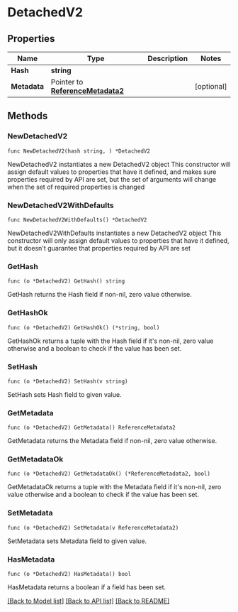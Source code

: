 # DetachedV2

## Properties

Name | Type | Description | Notes
------------ | ------------- | ------------- | -------------
**Hash** | **string** |  | 
**Metadata** | Pointer to [**ReferenceMetadata2**](ReferenceMetadata2.md) |  | [optional] 

## Methods

### NewDetachedV2

`func NewDetachedV2(hash string, ) *DetachedV2`

NewDetachedV2 instantiates a new DetachedV2 object
This constructor will assign default values to properties that have it defined,
and makes sure properties required by API are set, but the set of arguments
will change when the set of required properties is changed

### NewDetachedV2WithDefaults

`func NewDetachedV2WithDefaults() *DetachedV2`

NewDetachedV2WithDefaults instantiates a new DetachedV2 object
This constructor will only assign default values to properties that have it defined,
but it doesn't guarantee that properties required by API are set

### GetHash

`func (o *DetachedV2) GetHash() string`

GetHash returns the Hash field if non-nil, zero value otherwise.

### GetHashOk

`func (o *DetachedV2) GetHashOk() (*string, bool)`

GetHashOk returns a tuple with the Hash field if it's non-nil, zero value otherwise
and a boolean to check if the value has been set.

### SetHash

`func (o *DetachedV2) SetHash(v string)`

SetHash sets Hash field to given value.


### GetMetadata

`func (o *DetachedV2) GetMetadata() ReferenceMetadata2`

GetMetadata returns the Metadata field if non-nil, zero value otherwise.

### GetMetadataOk

`func (o *DetachedV2) GetMetadataOk() (*ReferenceMetadata2, bool)`

GetMetadataOk returns a tuple with the Metadata field if it's non-nil, zero value otherwise
and a boolean to check if the value has been set.

### SetMetadata

`func (o *DetachedV2) SetMetadata(v ReferenceMetadata2)`

SetMetadata sets Metadata field to given value.

### HasMetadata

`func (o *DetachedV2) HasMetadata() bool`

HasMetadata returns a boolean if a field has been set.


[[Back to Model list]](../README.md#documentation-for-models) [[Back to API list]](../README.md#documentation-for-api-endpoints) [[Back to README]](../README.md)


